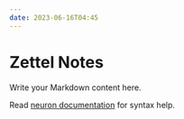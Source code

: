 ```yaml
---
date: 2023-06-16T04:45
---
```


# Zettel Notes

Write your Markdown content here.

Read [neuron documentation](https://neuron.zettel.page/2011404.html) for syntax help.

